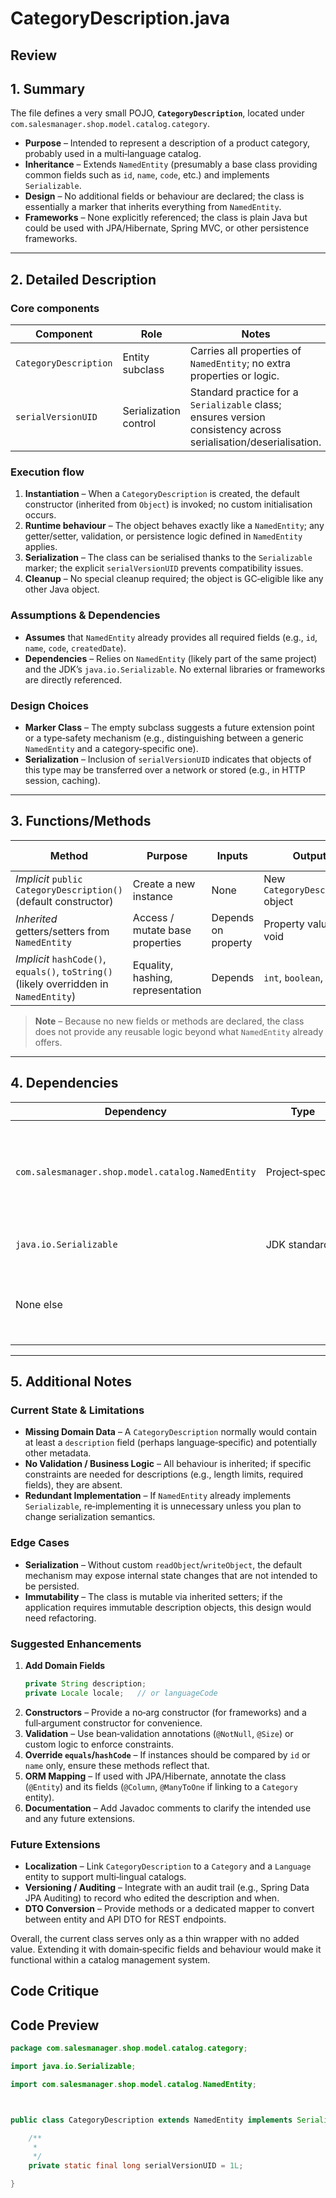 # CategoryDescription.java

## Review

## 1. Summary  
The file defines a very small POJO, **`CategoryDescription`**, located under `com.salesmanager.shop.model.catalog.category`.  
* **Purpose** – Intended to represent a description of a product category, probably used in a multi‑language catalog.  
* **Inheritance** – Extends `NamedEntity` (presumably a base class providing common fields such as `id`, `name`, `code`, etc.) and implements `Serializable`.  
* **Design** – No additional fields or behaviour are declared; the class is essentially a marker that inherits everything from `NamedEntity`.  
* **Frameworks** – None explicitly referenced; the class is plain Java but could be used with JPA/Hibernate, Spring MVC, or other persistence frameworks.

---

## 2. Detailed Description  
### Core components  
| Component | Role | Notes |
|-----------|------|-------|
| `CategoryDescription` | Entity subclass | Carries all properties of `NamedEntity`; no extra properties or logic. |
| `serialVersionUID` | Serialization control | Standard practice for a `Serializable` class; ensures version consistency across serialisation/deserialisation. |

### Execution flow  
1. **Instantiation** – When a `CategoryDescription` is created, the default constructor (inherited from `Object`) is invoked; no custom initialisation occurs.  
2. **Runtime behaviour** – The object behaves exactly like a `NamedEntity`; any getter/setter, validation, or persistence logic defined in `NamedEntity` applies.  
3. **Serialization** – The class can be serialised thanks to the `Serializable` marker; the explicit `serialVersionUID` prevents compatibility issues.  
4. **Cleanup** – No special cleanup required; the object is GC‑eligible like any other Java object.

### Assumptions & Dependencies  
* **Assumes** that `NamedEntity` already provides all required fields (e.g., `id`, `name`, `code`, `createdDate`).  
* **Dependencies** – Relies on `NamedEntity` (likely part of the same project) and the JDK’s `java.io.Serializable`. No external libraries or frameworks are directly referenced.

### Design Choices  
* **Marker Class** – The empty subclass suggests a future extension point or a type‑safety mechanism (e.g., distinguishing between a generic `NamedEntity` and a category‑specific one).  
* **Serialization** – Inclusion of `serialVersionUID` indicates that objects of this type may be transferred over a network or stored (e.g., in HTTP session, caching).  

---

## 3. Functions/Methods  
| Method | Purpose | Inputs | Outputs | Side Effects |
|--------|---------|--------|---------|--------------|
| *Implicit* `public CategoryDescription()` (default constructor) | Create a new instance | None | New `CategoryDescription` object | None |
| *Inherited* getters/setters from `NamedEntity` | Access / mutate base properties | Depends on property | Property value or void | Updates internal state |
| *Implicit* `hashCode()`, `equals()`, `toString()` (likely overridden in `NamedEntity`) | Equality, hashing, representation | Depends | `int`, `boolean`, `String` | None |

> **Note** – Because no new fields or methods are declared, the class does not provide any reusable logic beyond what `NamedEntity` already offers.

---

## 4. Dependencies  
| Dependency | Type | Remarks |
|------------|------|---------|
| `com.salesmanager.shop.model.catalog.NamedEntity` | Project‑specific | Base entity, likely includes common properties and may be annotated for ORM. |
| `java.io.Serializable` | JDK standard | Enables Java object serialization. |
| None else | | No third‑party libraries or frameworks directly referenced. |

---

## 5. Additional Notes  
### Current State & Limitations  
* **Missing Domain Data** – A `CategoryDescription` normally would contain at least a `description` field (perhaps language‑specific) and potentially other metadata.  
* **No Validation / Business Logic** – All behaviour is inherited; if specific constraints are needed for descriptions (e.g., length limits, required fields), they are absent.  
* **Redundant Implementation** – If `NamedEntity` already implements `Serializable`, re‑implementing it is unnecessary unless you plan to change serialization semantics.  

### Edge Cases  
* **Serialization** – Without custom `readObject`/`writeObject`, the default mechanism may expose internal state changes that are not intended to be persisted.  
* **Immutability** – The class is mutable via inherited setters; if the application requires immutable description objects, this design would need refactoring.  

### Suggested Enhancements  
1. **Add Domain Fields**  
   ```java
   private String description;
   private Locale locale;   // or languageCode
   ```  
2. **Constructors** – Provide a no‑arg constructor (for frameworks) and a full‑argument constructor for convenience.  
3. **Validation** – Use bean‑validation annotations (`@NotNull`, `@Size`) or custom logic to enforce constraints.  
4. **Override `equals`/`hashCode`** – If instances should be compared by `id` or `name` only, ensure these methods reflect that.  
5. **ORM Mapping** – If used with JPA/Hibernate, annotate the class (`@Entity`) and its fields (`@Column`, `@ManyToOne` if linking to a `Category` entity).  
6. **Documentation** – Add Javadoc comments to clarify the intended use and any future extensions.  

### Future Extensions  
* **Localization** – Link `CategoryDescription` to a `Category` and a `Language` entity to support multi‑lingual catalogs.  
* **Versioning / Auditing** – Integrate with an audit trail (e.g., Spring Data JPA Auditing) to record who edited the description and when.  
* **DTO Conversion** – Provide methods or a dedicated mapper to convert between entity and API DTO for REST endpoints.  

Overall, the current class serves only as a thin wrapper with no added value. Extending it with domain‑specific fields and behaviour would make it functional within a catalog management system.

## Code Critique



## Code Preview

```java
package com.salesmanager.shop.model.catalog.category;

import java.io.Serializable;

import com.salesmanager.shop.model.catalog.NamedEntity;



public class CategoryDescription extends NamedEntity implements Serializable {

	/**
	 * 
	 */
	private static final long serialVersionUID = 1L;

}



```
